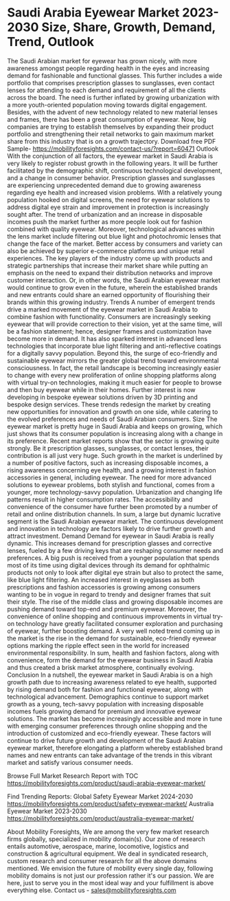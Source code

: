 # Saudi Arabia Eyewear Market 2023-2030  Size, Share, Growth, Demand, Trend, Outlook
The Saudi Arabian market for eyewear has grown nicely, with more awareness amongst people regarding health in the eyes and increasing demand for fashionable and functional glasses. This further includes a wide portfolio that comprises prescription glasses to sunglasses, even contact lenses for attending to each demand and requirement of all the clients across the board. The need is further inflated by growing urbanization with a more youth-oriented population moving towards digital engagement. Besides, with the advent of new technology related to new material lenses and frames, there has been a great consumption of eyewear. Now, big companies are trying to establish themselves by expanding their product portfolio and strengthening their retail networks to gain maximum market share from this industry that is on a growth trajectory.
Download free PDF Sample- https://mobilityforesights.com/contact-us/?report=60471
Outlook
With the conjunction of all factors, the eyewear market in Saudi Arabia is very likely to register robust growth in the following years. It will be further facilitated by the demographic shift, continuous technological development, and a change in consumer behavior. Prescription glasses and sunglasses are experiencing unprecedented demand due to growing awareness regarding eye health and increased vision problems. With a relatively young population hooked on digital screens, the need for eyewear solutions to address digital eye strain and improvement in protection is increasingly sought after. The trend of urbanization and an increase in disposable incomes push the market further as more people look out for fashion combined with quality eyewear. Moreover, technological advances within the lens market include filtering out blue light and photochromic lenses that change the face of the market. Better access by consumers and variety can also be achieved by superior e-commerce platforms and unique retail experiences. The key players of the industry come up with products and strategic partnerships that increase their market share while putting an emphasis on the need to expand their distribution networks and improve customer interaction. Or, in other words, the Saudi Arabian eyewear market would continue to grow even in the future, wherein the established brands and new entrants could share an earned opportunity of flourishing their brands within this growing industry.
Trends
A number of emergent trends drive a marked movement of the eyewear market in Saudi Arabia to combine fashion with functionality. Consumers are increasingly seeking eyewear that will provide correction to their vision, yet at the same time, will be a fashion statement; hence, designer frames and customization have become more in demand. It has also sparked interest in advanced lens technologies that incorporate blue light filtering and anti-reflective coatings for a digitally savvy population. Beyond this, the surge of eco-friendly and sustainable eyewear mirrors the greater global trend toward environmental consciousness. In fact, the retail landscape is becoming increasingly easier to change with every new proliferation of online shopping platforms along with virtual try-on technologies, making it much easier for people to browse and then buy eyewear while in their homes. Further interest is now developing in bespoke eyewear solutions driven by 3D printing and bespoke design services. These trends redesign the market by creating new opportunities for innovation and growth on one side, while catering to the evolved preferences and needs of Saudi Arabian consumers.
Size
The eyewear market is pretty huge in Saudi Arabia and keeps on growing, which just shows that its consumer population is increasing along with a change in its preference. Recent market reports show that the sector is growing quite strongly. Be it prescription glasses, sunglasses, or contact lenses, their contribution is all just very huge. Such growth in the market is underlined by a number of positive factors, such as increasing disposable incomes, a rising awareness concerning eye health, and a growing interest in fashion accessories in general, including eyewear. The need for more advanced solutions to eyewear problems, both stylish and functional, comes from a younger, more technology-savvy population. Urbanization and changing life patterns result in higher consumption rates. The accessibility and convenience of the consumer have further been promoted by a number of retail and online distribution channels. In sum, a large but dynamic lucrative segment is the Saudi Arabian eyewear market. The continuous development and innovation in technology are factors likely to drive further growth and attract investment.
Demand 
Demand for eyewear in Saudi Arabia is really dynamic. This increases demand for prescription glasses and corrective lenses, fueled by a few driving keys that are reshaping consumer needs and preferences. A big push is received from a younger population that spends most of its time using digital devices through its demand for ophthalmic products not only to look after digital eye strain but also to protect the same, like blue light filtering. An increased interest in eyeglasses as both prescriptions and fashion accessories is growing among consumers wanting to be in vogue in regard to trendy and designer frames that suit their style. The rise of the middle class and growing disposable incomes are pushing demand toward top-end and premium eyewear. Moreover, the convenience of online shopping and continuous improvements in virtual try-on technology have greatly facilitated consumer exploration and purchasing of eyewear, further boosting demand. A very well noted trend coming up in the market is the rise in the demand for sustainable, eco-friendly eyewear options marking the ripple effect seen in the world for increased environmental responsibility. In sum, health and fashion factors, along with convenience, form the demand for the eyewear business in Saudi Arabia and thus created a brisk market atmosphere, continually evolving.
Conclusion
In a nutshell, the eyewear market in Saudi Arabia is on a high growth path due to increasing awareness related to eye health, supported by rising demand both for fashion and functional eyewear, along with technological advancement. Demographics continue to support market growth as a young, tech-savvy population with increasing disposable incomes fuels growing demand for premium and innovative eyewear solutions. The market has become increasingly accessible and more in tune with emerging consumer preferences through online shopping and the introduction of customized and eco-friendly eyewear. These factors will continue to drive future growth and development of the Saudi Arabian eyewear market, therefore elongating a platform whereby established brand names and new entrants can take advantage of the trends in this vibrant market and satisfy various consumer needs.

Browse Full Market Research Report with TOC  https://mobilityforesights.com/product/saudi-arabia-eyewear-market/

Find Trending Reports:
Global Safety Eyewear Market 2024-2030
https://mobilityforesights.com/product/safety-eyewear-market/
Australia Eyewear Market 2023-2030
https://mobilityforesights.com/product/australia-eyewear-market/

About Mobility Foresights,
We are among the very few market research firms globally, specialized in mobility domain(s). Our zone of research entails automotive, aerospace, marine, locomotive, logistics and construction & agricultural equipment. We deal in syndicated research, custom research and consumer research for all the above domains mentioned.
We envision the future of mobility every single day, following mobility domains is not just our profession rather it's our passion. We are here, just to serve you in the most ideal way and your fulfillment is above everything else. Contact us -  sales@mobilityforesights.com 


